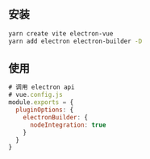 <!--
title: 02-Electron&Vue
sort:
-->

## 安装

```bash
yarn create vite electron-vue
yarn add electron electron-builder -D
```

## 使用

```js
# 调用 electron api
# vue.config.js
module.exports = {
  pluginOptions: {
    electronBuilder: {
      nodeIntegration: true
    }
  }
}
```

